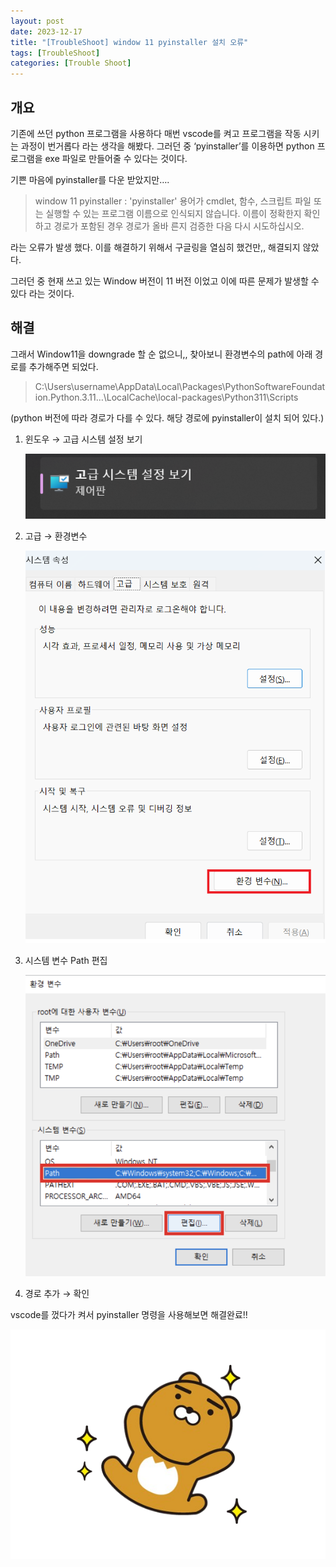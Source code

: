 ```yaml
---
layout: post
date: 2023-12-17
title: "[TroubleShoot] window 11 pyinstaller 설치 오류"
tags: [TroubleShoot]
categories: [Trouble Shoot]
---
```



## 개요


기존에 쓰던 python 프로그램을 사용하다 매번 vscode를 켜고 프로그램을 작동 시키는 과정이 번거롭다 라는 생각을 해봤다. 그러던 중 ‘pyinstaller’를 이용하면 python 프로그램을 exe 파일로 만들어줄 수 있다는 것이다.


기쁜 마음에 pyinstaller를 다운 받았지만….


> window 11 pyinstaller : 'pyinstaller' 용어가 cmdlet, 함수, 스크립트 파일 또는 실행할 수 있는 프로그램 이름으로 인식되지 않습니다. 이름이 정확한지 확인하고 경로가 포함된 경우 경로가 올바 른지 검증한 다음 다시 시도하십시오.


라는 오류가 발생 했다. 이를 해결하기 위해서 구글링을 열심히 했건만,, 해결되지 않았다.


그러던 중 현재 쓰고 있는 Window 버전이 11 버전 이었고 이에 따른 문제가 발생할 수 있다 라는 것이다.



## 해결


그래서 Window11을 downgrade 할 순 없으니,,  찾아보니 환경변수의 path에 아래 경로를 추가해주면 되었다.


> C:\Users\username\AppData\Local\Packages\PythonSoftwareFoundation.Python.3.11…\LocalCache\local-packages\Python311\Scripts


(python 버전에 따라 경로가 다를 수 있다. 해당 경로에 pyinstaller이 설치 되어 있다.)

1. 윈도우 → 고급 시스템 설정 보기

	![0](/assets/img/2023-12-17-[TroubleShoot]-window-11-pyinstaller-설치-오류.md/0.png)

2. 고급 → 환경변수

	![1](/assets/img/2023-12-17-[TroubleShoot]-window-11-pyinstaller-설치-오류.md/1.png)

3. 시스템 변수 Path 편집

	![2](/assets/img/2023-12-17-[TroubleShoot]-window-11-pyinstaller-설치-오류.md/2.png)

4. 경로 추가 → 확인

vscode를 껐다가 켜서 pyinstaller 명령을 사용해보면 해결완료!!


![3](/assets/img/2023-12-17-[TroubleShoot]-window-11-pyinstaller-설치-오류.md/3.png)

